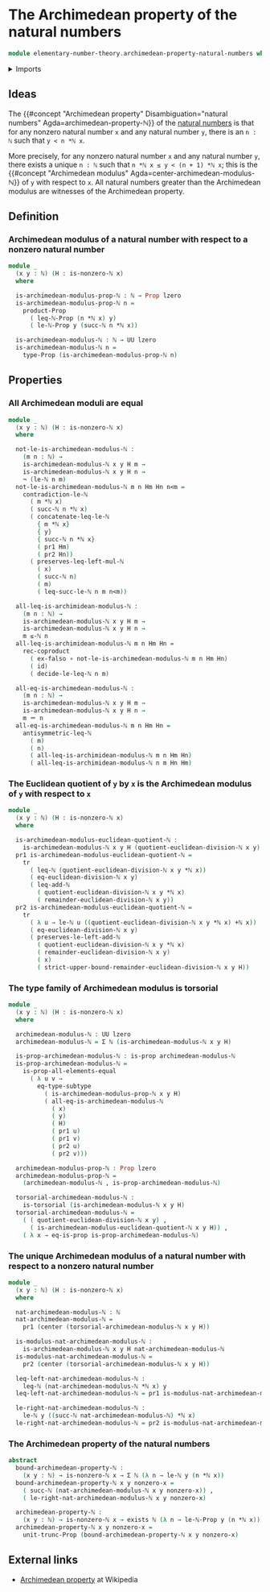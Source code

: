 # The Archimedean property of the natural numbers

```agda
module elementary-number-theory.archimedean-property-natural-numbers where
```

<details><summary>Imports</summary>

```agda
open import elementary-number-theory.addition-natural-numbers
open import elementary-number-theory.euclidean-division-natural-numbers
open import elementary-number-theory.inequality-natural-numbers
open import elementary-number-theory.multiplication-natural-numbers
open import elementary-number-theory.natural-numbers
open import elementary-number-theory.nonzero-natural-numbers
open import elementary-number-theory.strict-inequality-natural-numbers

open import foundation.contractible-types
open import foundation.coproduct-types
open import foundation.dependent-pair-types
open import foundation.empty-types
open import foundation.existential-quantification
open import foundation.function-types
open import foundation.identity-types
open import foundation.negation
open import foundation.propositional-truncations
open import foundation.propositions
open import foundation.subtypes
open import foundation.torsorial-type-families
open import foundation.transport-along-identifications
open import foundation.uniqueness-quantification
open import foundation.universe-levels
```

</details>

## Ideas

The
{{#concept "Archimedean property" Disambiguation="natural numbers" Agda=archimedean-property-ℕ}}
of the [natural numbers](elementary-number-theory.natural-numbers.md) is that
for any nonzero natural number `x` and any natural number `y`, there is an
`n : ℕ` such that `y < n *ℕ x`.

More precisely, for any nonzero natural number `x` and any natural number `y`,
there exists a unique `n : ℕ` such that `n *ℕ x ≤ y < (n + 1) *ℕ x`; this is the
{{#concept "Archimedean modulus" Agda=center-archimedean-modulus-ℕ}} of `y` with
respect to `x`. All natural numbers greater than the Archimedean modulus are
witnesses of the Archimedean property.

## Definition

### Archimedean modulus of a natural number with respect to a nonzero natural number

```agda
module _
  (x y : ℕ) (H : is-nonzero-ℕ x)
  where

  is-archimedean-modulus-prop-ℕ : ℕ → Prop lzero
  is-archimedean-modulus-prop-ℕ n =
    product-Prop
      ( leq-ℕ-Prop (n *ℕ x) y)
      ( le-ℕ-Prop y (succ-ℕ n *ℕ x))

  is-archimedean-modulus-ℕ : ℕ → UU lzero
  is-archimedean-modulus-ℕ n =
    type-Prop (is-archimedean-modulus-prop-ℕ n)
```

## Properties

### All Archimedean moduli are equal

```agda
module _
  (x y : ℕ) (H : is-nonzero-ℕ x)
  where

  not-le-is-archimedean-modulus-ℕ :
    (m n : ℕ) →
    is-archimedean-modulus-ℕ x y H m →
    is-archimedean-modulus-ℕ x y H n →
    ¬ (le-ℕ n m)
  not-le-is-archimedean-modulus-ℕ m n Hm Hn n<m =
    contradiction-le-ℕ
      ( m *ℕ x)
      ( succ-ℕ n *ℕ x)
      ( concatenate-leq-le-ℕ
        { m *ℕ x}
        { y}
        { succ-ℕ n *ℕ x}
        ( pr1 Hm)
        ( pr2 Hn))
      ( preserves-leq-left-mul-ℕ
        ( x)
        ( succ-ℕ n)
        ( m)
        ( leq-succ-le-ℕ n m n<m))

  all-leq-is-archimidean-modulus-ℕ :
    (m n : ℕ) →
    is-archimedean-modulus-ℕ x y H m →
    is-archimedean-modulus-ℕ x y H n →
    m ≤-ℕ n
  all-leq-is-archimidean-modulus-ℕ m n Hm Hn =
    rec-coproduct
      ( ex-falso ∘ not-le-is-archimedean-modulus-ℕ m n Hm Hn)
      ( id)
      ( decide-le-leq-ℕ n m)

  all-eq-is-archimedean-modulus-ℕ :
    (m n : ℕ) →
    is-archimedean-modulus-ℕ x y H m →
    is-archimedean-modulus-ℕ x y H n →
    m ＝ n
  all-eq-is-archimedean-modulus-ℕ m n Hm Hn =
    antisymmetric-leq-ℕ
      ( m)
      ( n)
      ( all-leq-is-archimidean-modulus-ℕ m n Hm Hn)
      ( all-leq-is-archimidean-modulus-ℕ n m Hn Hm)
```

### The Euclidean quotient of `y` by `x` is the Archimedean modulus of `y` with respect to `x`

```agda
module _
  (x y : ℕ) (H : is-nonzero-ℕ x)
  where

  is-archimedean-modulus-euclidean-quotient-ℕ :
    is-archimedean-modulus-ℕ x y H (quotient-euclidean-division-ℕ x y)
  pr1 is-archimedean-modulus-euclidean-quotient-ℕ =
    tr
      ( leq-ℕ (quotient-euclidean-division-ℕ x y *ℕ x))
      ( eq-euclidean-division-ℕ x y)
      ( leq-add-ℕ
        ( quotient-euclidean-division-ℕ x y *ℕ x)
        ( remainder-euclidean-division-ℕ x y))
  pr2 is-archimedean-modulus-euclidean-quotient-ℕ =
    tr
      ( λ u → le-ℕ u ((quotient-euclidean-division-ℕ x y *ℕ x) +ℕ x))
      ( eq-euclidean-division-ℕ x y)
      ( preserves-le-left-add-ℕ
        ( quotient-euclidean-division-ℕ x y *ℕ x)
        ( remainder-euclidean-division-ℕ x y)
        ( x)
        ( strict-upper-bound-remainder-euclidean-division-ℕ x y H))
```

### The type family of Archimedean modulus is torsorial

```agda
module _
  (x y : ℕ) (H : is-nonzero-ℕ x)
  where

  archimedean-modulus-ℕ : UU lzero
  archimedean-modulus-ℕ = Σ ℕ (is-archimedean-modulus-ℕ x y H)

  is-prop-archimedean-modulus-ℕ : is-prop archimedean-modulus-ℕ
  is-prop-archimedean-modulus-ℕ =
    is-prop-all-elements-equal
      ( λ u v →
        eq-type-subtype
          ( is-archimedean-modulus-prop-ℕ x y H)
          ( all-eq-is-archimedean-modulus-ℕ
            ( x)
            ( y)
            ( H)
            ( pr1 u)
            ( pr1 v)
            ( pr2 u)
            ( pr2 v)))

  archimedean-modulus-prop-ℕ : Prop lzero
  archimedean-modulus-prop-ℕ =
    (archimedean-modulus-ℕ , is-prop-archimedean-modulus-ℕ)

  torsorial-archimedean-modulus-ℕ :
    is-torsorial (is-archimedean-modulus-ℕ x y H)
  torsorial-archimedean-modulus-ℕ =
    ( ( quotient-euclidean-division-ℕ x y) ,
      ( is-archimedean-modulus-euclidean-quotient-ℕ x y H)) ,
    ( λ x → eq-is-prop is-prop-archimedean-modulus-ℕ)
```

### The unique Archimedean modulus of a natural number with respect to a nonzero natural number

```agda
module _
  (x y : ℕ) (H : is-nonzero-ℕ x)
  where

  nat-archimedean-modulus-ℕ : ℕ
  nat-archimedean-modulus-ℕ =
    pr1 (center (torsorial-archimedean-modulus-ℕ x y H))

  is-modulus-nat-archimedean-modulus-ℕ :
    is-archimedean-modulus-ℕ x y H nat-archimedean-modulus-ℕ
  is-modulus-nat-archimedean-modulus-ℕ =
    pr2 (center (torsorial-archimedean-modulus-ℕ x y H))

  leq-left-nat-archimedean-modulus-ℕ :
    leq-ℕ (nat-archimedean-modulus-ℕ *ℕ x) y
  leq-left-nat-archimedean-modulus-ℕ = pr1 is-modulus-nat-archimedean-modulus-ℕ

  le-right-nat-archimedean-modulus-ℕ :
    le-ℕ y ((succ-ℕ nat-archimedean-modulus-ℕ) *ℕ x)
  le-right-nat-archimedean-modulus-ℕ = pr2 is-modulus-nat-archimedean-modulus-ℕ
```

### The Archimedean property of the natural numbers

```agda
abstract
  bound-archimedean-property-ℕ :
    (x y : ℕ) → is-nonzero-ℕ x → Σ ℕ (λ n → le-ℕ y (n *ℕ x))
  bound-archimedean-property-ℕ x y nonzero-x =
    ( succ-ℕ (nat-archimedean-modulus-ℕ x y nonzero-x)) ,
    ( le-right-nat-archimedean-modulus-ℕ x y nonzero-x)

  archimedean-property-ℕ :
    (x y : ℕ) → is-nonzero-ℕ x → exists ℕ (λ n → le-ℕ-Prop y (n *ℕ x))
  archimedean-property-ℕ x y nonzero-x =
    unit-trunc-Prop (bound-archimedean-property-ℕ x y nonzero-x)
```

## External links

- [Archimedean property](https://en.wikipedia.org/wiki/Archimedean_property) at
  Wikipedia
